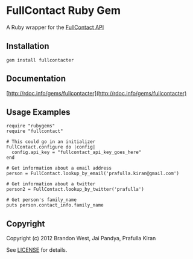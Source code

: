 FullContact Ruby Gem
====================
A Ruby wrapper for the [FullContact API](http://www.fullcontact.com/)

Installation
------------
    gem install fullcontacter

Documentation
-------------
[http://rdoc.info/gems/fullcontacter](http://rdoc.info/gems/fullcontacter)

Usage Examples
--------------
    require "rubygems"
    require "fullcontact"
    
    # This could go in an initializer
    FullContact.configure do |config|
      config.api_key = "fullcontact_api_key_goes_here"
    end
    
    # Get information about a email address
    person = FullContact.lookup_by_email('prafulla.kiran@gmail.com')
      
    # Get information about a twitter
    person2 = FullContact.lookup_by_twitter('prafulla')
    
    # Get person's family_name
    puts person.contact_info.family_name

Copyright
---------
Copyright (c) 2012 Brandon West, Jai Pandya, Prafulla Kiran

See [LICENSE](https://github.com/jaipandya/fullcontacter/blob/master/LICENSE.md) for details.

